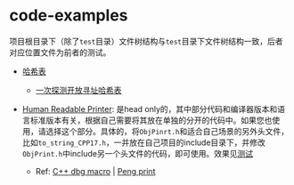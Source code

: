 # code-examples

项目根目录下（除了`test`目录）文件树结构与`test`目录下文件树结构一致，后者对应位置文件为前者的测试。


+ [哈希表](./HashTable/)
  + [一次探测开放寻址哈希表](./HashTable/OpenAddressing.h)

+ [Human Readable Printer](./ObjPrint/): 是head only的，其中部分代码和编译器版本和语言标准版本有关，根据自己需要将其放在单独的分开的代码中。如果您也使用，请选择这个部分。具体的，将`ObjPinrt.h`和适合自己场景的另外头文件，比如`to_string_CPP17.h`，一并放在自己项目的include目录下，并修改`ObjPrint.h`中include另一个头文件的代码，即可使用。效果见[测试](./test/ObjPrint/ObjPrint.cpp)
  + Ref: [C++ dbg macro](https://github.com/sharkdp/dbg-macro) | [Peng print](https://github.com/archibate/babyjson-demo/blob/master/print.h)
